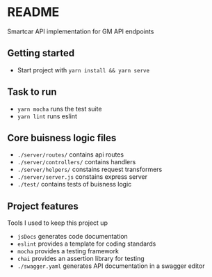# README
Smartcar API implementation for GM API endpoints

## Getting started
* Start project with `yarn install && yarn serve`

## Task to run
* `yarn mocha` runs the test suite
* `yarn lint` runs eslint 

## Core buisness logic files
* `./server/routes/` contains api routes
* `./server/controllers/` contains handlers
* `./server/helpers/` constains request transformers
* `./server/server.js` constains express server
* `./test/` contains tests of buisness logic

## Project features
Tools I used to keep this project up 
* `jsDocs` generates code documentation
* `eslint` provides a template for coding standards
* `mocha` provides a testing framework
* `chai` provides an assertion library for testing
* `./swagger.yaml` generates API documentation in a swagger editor
